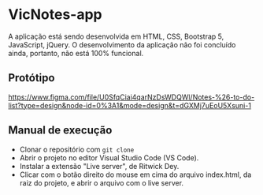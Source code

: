 # VicNotes-app

A aplicação está sendo desenvolvida em HTML, CSS, Bootstrap 5, JavaScript, jQuery. O desenvolvimento da aplicação não foi concluído ainda, portanto, não está 100% funcional.

## Protótipo

https://www.figma.com/file/U0SfqCiai4qarNzDsWDQWl/Notes-%26-to-do-list?type=design&node-id=0%3A1&mode=design&t=dGXMj7uEoU5Xsuni-1

## Manual de execução
- Clonar o repositório com `git clone`
- Abrir o projeto no editor Visual Studio Code (VS Code).
- Instalar a extensão "Live server", de Ritwick Dey.
- Clicar com o botão direito do mouse em cima do arquivo index.html, da raiz do projeto, e abrir o arquivo com o live server.
